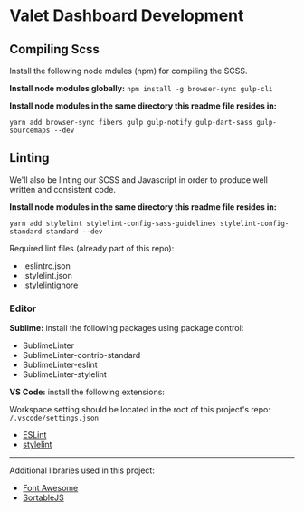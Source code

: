 # Valet Dashboard Development


## Compiling Scss

Install the following node mdules (npm) for compiling the SCSS.

**Install node modules globally:** `npm install -g browser-sync gulp-cli`

**Install node modules in the same directory this readme file resides in:**

`yarn add browser-sync fibers gulp gulp-notify gulp-dart-sass gulp-sourcemaps --dev`


## Linting

We'll also be linting our SCSS and Javascript in order to produce well written and consistent code.

**Install node modules in the same directory this readme file resides in:**

`yarn add stylelint stylelint-config-sass-guidelines stylelint-config-standard standard --dev`

Required lint files (already part of this repo):

- .eslintrc.json
- .stylelint.json
- .stylelintignore

### Editor

**Sublime:** install the following packages using package control:

- SublimeLinter
- SublimeLinter-contrib-standard
- SublimeLinter-eslint
- SublimeLinter-stylelint

**VS Code:** install the following extensions:

Workspace setting should be located in the root of this project's repo: `/.vscode/settings.json`

- [ESLint](https://marketplace.visualstudio.com/items?itemName=dbaeumer.vscode-eslint)
- [stylelint](https://marketplace.visualstudio.com/items?itemName=stylelint.vscode-stylelint)

---

Additional libraries used in this project:

- [Font Awesome](https://fontawesome.com)
- [SortableJS](https://github.com/SortableJS/Sortable)
